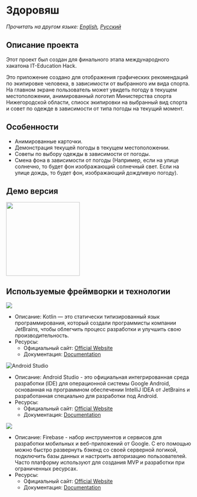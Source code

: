 # Здоровяш

_Прочитать на другом языке: [English](README.md), [Русский](README.ru.md)_

## Описание проекта

Этот проект был создан для финального этапа международного хакатона IT-Education Hack.

Это приложение создано для отображения графических рекомендаций по экипировке человека, в зависимости от выбранного им вида спорта. На главном экране пользователь может увидеть погоду в текущем местоположении, анимированный логотип Министерства спорта Нижегородской области, спиоск экипировки на выбранный вид спорта и совет по одежде в зависимости от типа погоды на текущий момент.

## Особенности

- Анимированные карточки.
- Демонстрация текущей погоды в текущем местоположении.
- Советы по выбору одежды в зависимости от погоды.
- Смена фона в зависимости от погоды (Например, если на улице солнечно, то будет фон изображающий солнечный свет. Если на улице дождь, то будет фон, изображающий дождливую погоду).

## Демо версия

<img src="app/src/main/res/drawable/demo/zdoroviash.gif" width="200" />

## Используемые фреймворки и технологии

<img src="https://img.shields.io/badge/kotlin-%230095D5.svg?&style=for-the-badge&logo=kotlin&logoColor=white"/>

* Описание: Kotlin — это статически типизированный язык программирования, который создали программисты компании JetBrains, чтобы облегчить процесс разработки и улучшить свою производительность.
* Ресурсы:
  * Официальный сайт: [Official Website](https://kotlinlang.org/)
  * Документация: [Documentation](https://kotlinlang.org/docs/home.html)

![Android Studio](https://img.shields.io/badge/android%20studio-346ac1?style=for-the-badge&logo=android%20studio&logoColor=white)

* Описание: Android Studio - это официальная интегрированная среда разработки (IDE) для операционной системы Google Android, основанная на программном обеспечении IntelliJ IDEA от JetBrains и разработанная специально для разработки под Android.
* Ресурсы:
  * Официальный сайт: [Official Website](https://developer.android.com/studio?hl=ru)
  * Документация: [Documentation](https://developer.android.com/develop?skip_cache=true%22%22)

<img src="https://img.shields.io/badge/firebase%20-%23039BE5.svg?&style=for-the-badge&logo=firebase"/>

* Описание: Firebase - набор инструментов и сервисов для разработки мобильных и веб-приложений от Google. С его помощью можно быстро развернуть бэкенд со своей серверной логикой, подключить базы данных и настроить авторизацию пользователей. Часто платформу используют для создания MVP и разработки при ограниченных ресурсах.
* Ресурсы:
  * Официальный сайт: [Official Website](https://firebase.google.com/)
  * Документация: [Documentation](https://firebase.google.com/docs?hl=ru)
